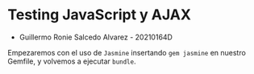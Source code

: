 # Testing JavaScript y AJAX

- Guillermo Ronie Salcedo Alvarez - 20210164D

Empezaremos con el uso de `Jasmine` insertando `gem jasmine` en nuestro Gemfile, y volvemos a ejecutar `bundle`.
